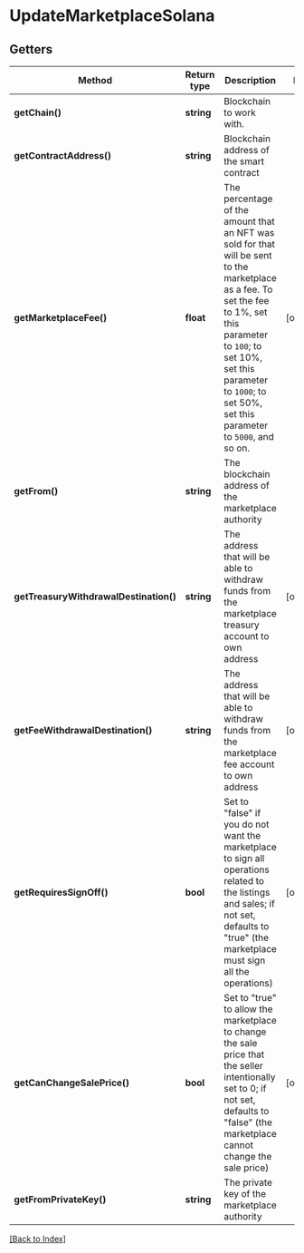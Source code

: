 # UpdateMarketplaceSolana

## Getters

Method | Return type | Description | Notes
------------ | ------------- | ------------- | -------------
**getChain()** | **string** | Blockchain to work with. |
**getContractAddress()** | **string** | Blockchain address of the smart contract |
**getMarketplaceFee()** | **float** | The percentage of the amount that an NFT was sold for that will be sent to the marketplace as a fee. To set the fee to 1%, set this parameter to <code>100</code>; to set 10%, set this parameter to <code>1000</code>; to set 50%, set this parameter to <code>5000</code>, and so on. | [optional]
**getFrom()** | **string** | The blockchain address of the marketplace authority |
**getTreasuryWithdrawalDestination()** | **string** | The address that will be able to withdraw funds from the marketplace treasury account to own address | [optional]
**getFeeWithdrawalDestination()** | **string** | The address that will be able to withdraw funds from the marketplace fee account to own address | [optional]
**getRequiresSignOff()** | **bool** | Set to "false" if you do not want the marketplace to sign all operations related to the listings and sales; if not set, defaults to "true" (the marketplace must sign all the operations) | [optional]
**getCanChangeSalePrice()** | **bool** | Set to "true" to allow the marketplace to change the sale price that the seller intentionally set to 0; if not set, defaults to "false" (the marketplace cannot change the sale price) | [optional]
**getFromPrivateKey()** | **string** | The private key of the marketplace authority |

[[Back to Index]](../index.md)
